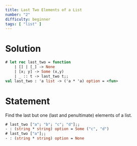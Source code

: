 ```yaml
---
title: Last Two Elements of a List
number: "2"
difficulty: beginner
tags: [ "list" ]
---
```


# Solution

```ocaml
# let rec last_two = function
    | [] | [_] -> None
    | [x; y] -> Some (x,y)
    | _ :: t -> last_two t;;
val last_two : 'a list -> ('a * 'a) option = <fun>
```

# Statement

Find the last but one (last and penultimate) elements of a list.

```ocaml
# last_two ["a"; "b"; "c"; "d"];;
- : (string * string) option = Some ("c", "d")
# last_two ["a"];;
- : (string * string) option = None
```
